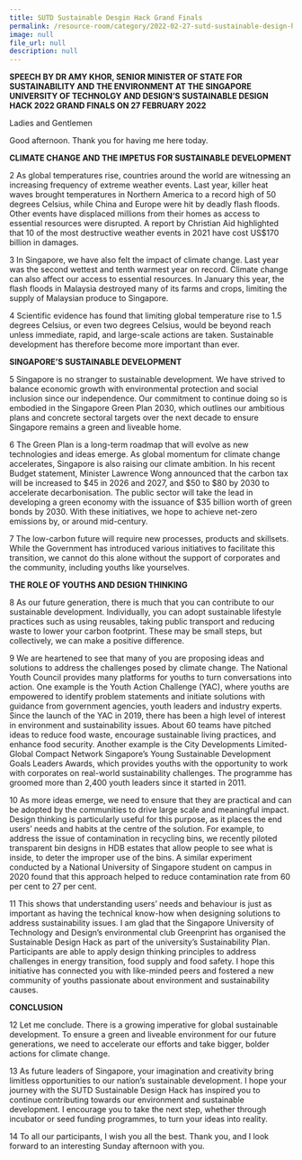 ```yaml
---
title: SUTD Sustainable Desgin Hack Grand Finals 
permalink: /resource-room/category/2022-02-27-sutd-sustainable-design-hack
image: null
file_url: null
description: null
---
```

**SPEECH BY DR AMY KHOR, SENIOR MINISTER OF STATE FOR SUSTAINABILITY AND THE ENVIRONMENT AT THE SINGAPORE UNIVERSITY OF TECHNOLGY AND DESIGN’S SUSTAINABLE DESIGN HACK 2022 GRAND FINALS ON 27 FEBRUARY 2022**

Ladies and Gentlemen

  Good afternoon. Thank you for having me here today.

**CLIMATE CHANGE AND THE IMPETUS FOR SUSTAINABLE DEVELOPMENT**

2	As global temperatures rise, countries around the world are witnessing an increasing frequency of extreme weather events. Last year, killer heat waves brought temperatures in Northern America to a record high of 50 degrees Celsius, while China and Europe were hit by deadly flash floods. Other events have displaced millions from their homes as access to essential resources were disrupted. A report by Christian Aid highlighted that 10 of the most destructive weather events in 2021 have cost US$170 billion in damages. 

3	In Singapore, we have also felt the impact of climate change. Last year was the second wettest and tenth warmest year on record. Climate change can also affect our access to essential resources. In January this year, the flash floods in Malaysia destroyed many of its farms and crops, limiting the supply of Malaysian produce to Singapore. 

4	Scientific evidence has found that limiting global temperature rise to 1.5 degrees Celsius, or even two degrees Celsius, would be beyond reach unless immediate, rapid, and large-scale actions are taken. Sustainable development has therefore become more important than ever. 

**SINGAPORE’S SUSTAINABLE DEVELOPMENT**

5	Singapore is no stranger to sustainable development. We have strived to balance economic growth with environmental protection and social inclusion since our independence. Our commitment to continue doing so is embodied in the Singapore Green Plan 2030, which outlines our ambitious plans and concrete sectoral targets over the next decade to ensure Singapore remains a green and liveable home. 

6	The Green Plan is a long-term roadmap that will evolve as new technologies and ideas emerge. As global momentum for climate change accelerates, Singapore is also raising our climate ambition. In his recent Budget statement, Minister Lawrence Wong announced that the carbon tax will be increased to $45 in 2026 and 2027, and $50 to $80 by 2030 to accelerate decarbonisation. The public sector will take the lead in developing a green economy with the issuance of $35 billion worth of green bonds by 2030. With these initiatives, we hope to achieve net-zero emissions by, or around mid-century. 

7	The low-carbon future will require new processes, products and skillsets. While the Government has introduced various initiatives to facilitate this transition, we cannot do this alone without the support of corporates and the community, including youths like yourselves. 

**THE ROLE OF YOUTHS AND DESIGN THINKING**

8	As our future generation, there is much that you can contribute to our sustainable development. Individually, you can adopt sustainable lifestyle practices such as using reusables, taking public transport and reducing waste to lower your carbon footprint. These may be small steps, but collectively, we can make a positive difference. 

9	We are heartened to see that many of you are proposing ideas and solutions to address the challenges posed by climate change. The National Youth Council provides many platforms for youths to turn conversations into action. One example is the Youth Action Challenge (YAC), where youths are empowered to identify problem statements and initiate solutions with guidance from government agencies, youth leaders and industry experts. Since the launch of the YAC in 2019, there has been a high level of interest in environment and sustainability issues. About 60 teams have pitched ideas to reduce food waste, encourage sustainable living practices, and enhance food security. Another example is the City Developments Limited-Global Compact Network Singapore’s Young Sustainable Development Goals Leaders Awards, which provides youths with the opportunity to work with corporates on real-world sustainability challenges. The programme has groomed more than 2,400 youth leaders since it started in 2011. 

10	As more ideas emerge, we need to ensure that they are practical and can be adopted by the communities to drive large scale and meaningful impact. Design thinking is particularly useful for this purpose, as it places the end users’ needs and habits at the centre of the solution. For example, to address the issue of contamination in recycling bins, we recently piloted transparent bin designs in HDB estates that allow people to see what is inside, to deter the improper use of the bins. A similar experiment conducted by a National University of Singapore student on campus in 2020 found that this approach helped to reduce contamination rate from 60 per cent to 27 per cent. 

11	This shows that understanding users’ needs and behaviour is just as important as having the technical know-how when designing solutions to address sustainability issues. I am glad that the Singapore University of Technology and Design’s environmental club Greenprint has organised the Sustainable Design Hack as part of the university’s Sustainability Plan. Participants are able to apply design thinking principles to address challenges in energy transition, food supply and food safety. I hope this initiative has connected you with like-minded peers and fostered a new community of youths passionate about environment and sustainability causes. 

**CONCLUSION**

12	Let me conclude. There is a growing imperative for global sustainable development. To ensure a green and liveable environment for our future generations, we need to accelerate our efforts and take bigger, bolder actions for climate change.  

13 	As future leaders of Singapore, your imagination and creativity bring limitless opportunities to our nation’s sustainable development. I hope your journey with the SUTD Sustainable Design Hack has inspired you to continue contributing towards our environment and sustainable development. I encourage you to take the next step, whether through incubator or seed funding programmes, to turn your ideas into reality. 

14 	To all our participants, I wish you all the best. Thank you, and I look forward to an interesting Sunday afternoon with you.  
